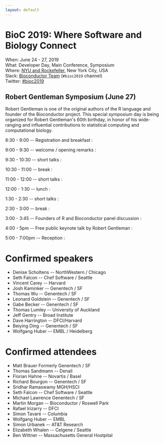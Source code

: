 ```yaml
---
layout: default
---
```

# BioC 2019: Where Software and Biology Connect

When: June 24 - 27, 2019<br />
What: Developer Day, Main Conference, Symposium<br />
Where: [NYU and Rockefeller][venue], New York City, USA<br />
Slack: [Bioconductor Team][] (`#bioc2019` channel)<br />
Twitter: [#bioc2019][tweet]<br />

[tweet]: https://twitter.com/hashtag/bioc2019?f=tweets
[venue]: ./travel-accommodations
[Bioconductor Team]: https://bioc-community.herokuapp.com/

## Robert Gentleman Symposium (June 27)

Robert Gentleman is one of the original authors of the R language and founder of the Bioconductor project. This special symposium day is being organized for Robert Gentleman's 60th birthday, in honor of his wide-ranging and influential contributions to statistical computing and computational biology.

8:30 - 9:00 -- Registration and breakfast
: 

9:00 - 9:30 -- welcome / opening remarks
: 

9:30 - 10:30 -- short talks
: 

10:30 - 11:00 -- break
: 

11:00 - 12:00 -- short talks
: 

12:00 - 1:30 -- lunch
: 

1:30 - 2:30 -- short talks
: 

2:30 - 3:00 -- break
: 

3:00 - 3:45 -- Founders of R and Bioconductor panel discussion
: 

4:00 - 5pm -- Free public keynote talk by Robert Gentleman
: 

5:00 - 7:00pm -- Reception
: 

# Confirmed speakers

* Denise Scholtens  --  NorthWestern / Chicago
* Seth Falcon   --   Chef Software / Seattle
* Vincent Carey   --   Harvard
* Josh Kaminker   --   Genentech / SF
* Thomas Wu   --   Genentech / SF
* Leonard Goldstein  --  Genentech / SF
* Gabe Becker   --   Genentech / SF
* Thomas Lumley   --   University of Auckland
* Jeff Gentry   --   Broad Institute
* Dave Harrington   --   DFCI/Harvard
* Beiying Ding   --   Genentech / SF
* Wolfgang Huber   --  EMBL / Heidelberg

# Confirmed attendees

* Matt Brauer Formerly Genentech / SF
* Thomas Sandmann  --       Denali
* Florian Hahne  --       Novartis / Basel
* Richard Bourgon  --       Genentech / SF
* Sridhar Ramaswamy    MGH/HSCI
* Seth Falcon  --       Chef Software / Seattle
* Michael Lawrence     Genentech / SF
* Martin Morgan  --       Bioconductor / Roswell Park
* Rafael Irizarry  --       DFCI
* Simon Tavaré  --       Columbia
* Wolfgang Huber  --       EMBL
* Simon Urbanek  --       AT&T Research
* Elizabeth Whalen --	  Celgene / Seattle
* Ben Wittner --	   Massachusetts General Hostpital